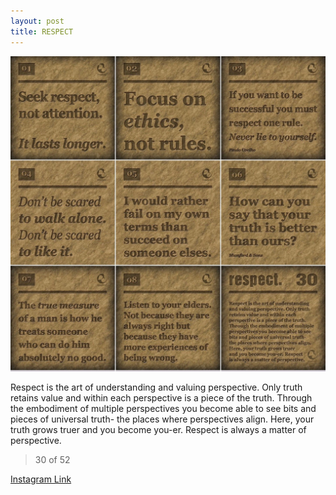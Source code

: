 ```yaml
---
layout: post
title: RESPECT
---
```


![30 RESPECT](/images/dc30.jpg)

Respect is the art of understanding and valuing perspective. Only truth retains value and within each perspective is a piece of the truth. Through the embodiment of multiple perspectives you become able to see bits and pieces of universal truth- the places where perspectives align. Here, your truth grows truer and you become you-er. Respect is always a matter of perspective.

> 30 of 52

[Instagram Link](https://www.instagram.com/p/qzgxHTRMoG/)
